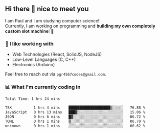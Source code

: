 ## Hi there 👋 nice to meet you

I am Paul and I am studying computer science!  
Currently, I am working on programming and **building my own completely custom slot machine**! 🎰

### 🔭 I like working with
- Web Technologies (React, SolidJS, NodeJS)
- Low-Level Languages (C, C++)
- Electronics (Arduino)

Feel free to reach out via `pgr4567codes@gmail.com`.

### 📊 What I'm currently coding in
<!--START_SECTION:waka-->

```txt
Total Time: 1 hrs 24 mins

TSX          1 hrs 4 mins    ███████████████████▒░░░░░   76.88 %
JavaScript   0 hrs 13 mins   ███▓░░░░░░░░░░░░░░░░░░░░░   15.06 %
JSON         0 hrs 6 mins    █▓░░░░░░░░░░░░░░░░░░░░░░░   06.72 %
TOML         0 hrs 1 mins    ▒░░░░░░░░░░░░░░░░░░░░░░░░   00.70 %
unknown      0 hrs 1 mins    ░░░░░░░░░░░░░░░░░░░░░░░░░   00.62 %
```

<!--END_SECTION:waka-->
